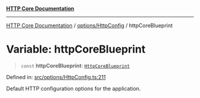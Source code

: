 [**HTTP Core Documentation**](../../../README.md)

***

[HTTP Core Documentation](../../../README.md) / [options/HttpConfig](../README.md) / httpCoreBlueprint

# Variable: httpCoreBlueprint

> `const` **httpCoreBlueprint**: [`HttpCoreBlueprint`](../interfaces/HttpCoreBlueprint.md)

Defined in: [src/options/HttpConfig.ts:211](https://github.com/stonemjs/http-core/blob/0d24f1311c8ffc69c0f21ab48badb00539c57ea4/src/options/HttpConfig.ts#L211)

Default HTTP configuration options for the application.
